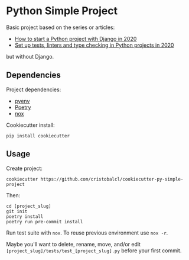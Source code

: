 Python Simple Project
=====================

Basic project based on the series or articles:

* [How to start a Python project with Django in 2020](https://medium.com/@cristobalcl/how-to-start-a-python-project-with-django-in-2020-803122721b23?sk=f8989aec603e1e8d40ffc3d3dd7e4b50)
* [Set up tests, linters and type checking in Python projects in 2020](https://medium.com/@cristobalcl/set-up-tests-linters-and-type-checking-in-python-projects-in-2020-9cc1b1e2750d)

but without Django.

Dependencies
------------

Project dependencies:

* [pyenv](https://github.com/pyenv/pyenv#installation)
* [Poetry](https://python-poetry.org/docs/#installation)
* [nox](https://nox.thea.codes)

Cookiecutter install:

```
pip install cookiecutter
```

Usage
-----

Create project:

```
cookiecutter https://github.com/cristobalcl/cookiecutter-py-simple-project
```

Then:

```
cd [project_slug]
git init
poetry install
poetry run pre-commit install
```

Run test suite with `nox`. To reuse previous environment use `nox -r`.

Maybe you'll want to delete, rename, move, and/or edit `[project_slug]/tests/test_[project_slug].py` before your first commit.
